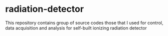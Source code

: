 # radiation-detector

This repository contains group of source codes those that I used for control,
data acquisition and analysis for self-built ionizing radiation detector
